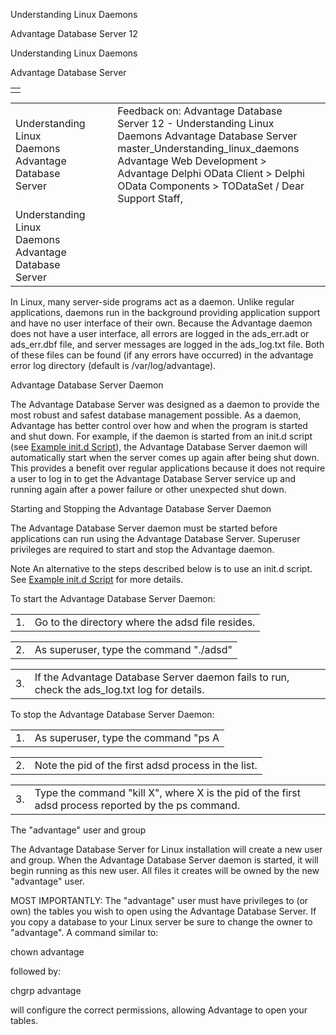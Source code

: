 Understanding Linux Daemons




Advantage Database Server 12  

Understanding Linux Daemons

Advantage Database Server

|  |
| --- |
|  |

|  |  |  |  |  |
| --- | --- | --- | --- | --- |
| Understanding Linux Daemons  Advantage Database Server |  |  | Feedback on: Advantage Database Server 12 - Understanding Linux Daemons Advantage Database Server master\_Understanding\_linux\_daemons Advantage Web Development > Advantage Delphi OData Client > Delphi OData Components > TODataSet / Dear Support Staff, |  |
| Understanding Linux Daemons  Advantage Database Server |  |  |  |  |

In Linux, many server-side programs act as a daemon. Unlike regular applications, daemons run in the background providing application support and have no user interface of their own. Because the Advantage daemon does not have a user interface, all errors are logged in the ads\_err.adt or ads\_err.dbf file, and server messages are logged in the ads\_log.txt file. Both of these files can be found (if any errors have occurred) in the advantage error log directory (default is /var/log/advantage).

Advantage Database Server Daemon

The Advantage Database Server was designed as a daemon to provide the most robust and safest database management possible. As a daemon, Advantage has better control over how and when the program is started and shut down. For example, if the daemon is started from an init.d script (see [Example init.d Script](master_example_init_d_script.htm)), the Advantage Database Server daemon will automatically start when the server comes up again after being shut down. This provides a benefit over regular applications because it does not require a user to log in to get the Advantage Database Server service up and running again after a power failure or other unexpected shut down.

Starting and Stopping the Advantage Database Server Daemon

The Advantage Database Server daemon must be started before applications can run using the Advantage Database Server. Superuser privileges are required to start and stop the Advantage daemon.

Note An alternative to the steps described below is to use an init.d script. See [Example init.d Script](master_example_init_d_script.htm) for more details.

To start the Advantage Database Server Daemon:

|  |  |
| --- | --- |
| 1. | Go to the directory where the adsd file resides. |

|  |  |
| --- | --- |
| 2. | As superuser, type the command "./adsd" |

|  |  |
| --- | --- |
| 3. | If the Advantage Database Server daemon fails to run, check the ads\_log.txt log for details. |

To stop the Advantage Database Server Daemon:

|  |  |
| --- | --- |
| 1. | As superuser, type the command "ps A | more", to get a list of all running processes. |

|  |  |
| --- | --- |
| 2. | Note the pid of the first adsd process in the list. |

|  |  |
| --- | --- |
| 3. | Type the command "kill X", where X is the pid of the first adsd process reported by the ps command. |

The "advantage" user and group

The Advantage Database Server for Linux installation will create a new user and group. When the Advantage Database Server daemon is started, it will begin running as this new user. All files it creates will be owned by the new "advantage" user.

MOST IMPORTANTLY: The "advantage" user must have privileges to (or own) the tables you wish to open using the Advantage Database Server. If you copy a database to your Linux server be sure to change the owner to "advantage". A command similar to:

chown advantage <file-list>

followed by:

chgrp advantage <file-list>

will configure the correct permissions, allowing Advantage to open your tables.